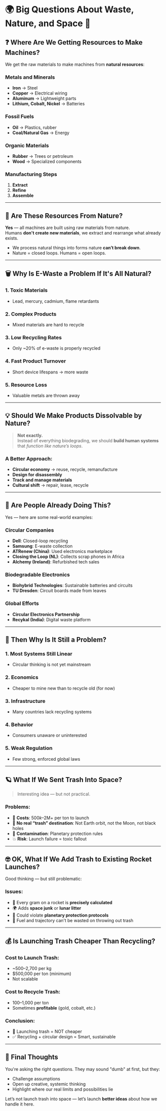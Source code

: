 # 🌍 Big Questions About Waste, Nature, and Space 🚀

## ❓ Where Are We Getting Resources to Make Machines?

We get the raw materials to make machines from **natural resources**:

### Metals and Minerals
- **Iron** → Steel
- **Copper** → Electrical wiring
- **Aluminum** → Lightweight parts
- **Lithium, Cobalt, Nickel** → Batteries

### Fossil Fuels
- **Oil** → Plastics, rubber
- **Coal/Natural Gas** → Energy

### Organic Materials
- **Rubber** → Trees or petroleum
- **Wood** → Specialized components

### Manufacturing Steps
1. **Extract**
2. **Refine**
3. **Assemble**

---

## 🌱 Are These Resources From Nature?

**Yes** — all machines are built using raw materials from nature.  
Humans **don't create new materials**, we extract and rearrange what already exists.

- We process natural things into forms nature **can’t break down**.
- Nature = closed loops. Humans = open loops.

---

## 🗑️ Why Is E-Waste a Problem If It's All Natural?

### 1. Toxic Materials
- Lead, mercury, cadmium, flame retardants

### 2. Complex Products
- Mixed materials are hard to recycle

### 3. Low Recycling Rates
- Only ~20% of e-waste is properly recycled

### 4. Fast Product Turnover
- Short device lifespans → more waste

### 5. Resource Loss
- Valuable metals are thrown away

---

## 💡 Should We Make Products Dissolvable by Nature?

> **Not exactly.**  
Instead of everything biodegrading, we should **build human systems** that *function like nature’s loops*.

### A Better Approach:
- **Circular economy** → reuse, recycle, remanufacture
- **Design for disassembly**
- **Track and manage materials**
- **Cultural shift** → repair, lease, recycle

---

## 🏢 Are People Already Doing This?

Yes — here are some real-world examples:

### Circular Companies
- **Dell**: Closed-loop recycling
- **Samsung**: E-waste collection
- **ATRenew (China)**: Used electronics marketplace
- **Closing the Loop (NL)**: Collects scrap phones in Africa
- **Alchemy (Ireland)**: Refurbished tech sales

### Biodegradable Electronics
- **Biohybrid Technologies**: Sustainable batteries and circuits
- **TU Dresden**: Circuit boards made from leaves

### Global Efforts
- **Circular Electronics Partnership**
- **Recykal (India)**: Digital waste platform

---

## 🤔 Then Why Is It Still a Problem?

### 1. Most Systems Still Linear
- Circular thinking is not yet mainstream

### 2. Economics
- Cheaper to mine new than to recycle old (for now)

### 3. Infrastructure
- Many countries lack recycling systems

### 4. Behavior
- Consumers unaware or uninterested

### 5. Weak Regulation
- Few strong, enforced global laws

---

## 🪐 What If We Sent Trash Into Space?

> Interesting idea — but not practical.

### Problems:
- 🚀 **Costs**: $500k–$2M+ per ton to launch
- 🌌 **No real “trash” destination**: Not Earth orbit, not the Moon, not black holes
- 🧬 **Contamination**: Planetary protection rules
- 💥 **Risk**: Launch failure = toxic fallout

---

## 🤓 OK, What If We Add Trash to Existing Rocket Launches?

Good thinking — but still problematic:

### Issues:
- 🚫 Every gram on a rocket is **precisely calculated**
- 🌍 Adds **space junk** or **lunar litter**
- 🦠 Could violate **planetary protection protocols**
- 🎯 Fuel and trajectory can't be wasted on throwing out trash

---

## 💰 Is Launching Trash Cheaper Than Recycling?

### Cost to Launch Trash:
- ~$500–$2,700 per kg
- $500,000 per ton (minimum)
- Not scalable

### Cost to Recycle Trash:
- $100–$1,000 per ton
- Sometimes **profitable** (gold, cobalt, etc.)

### Conclusion:
- 🚫 Launching trash = NOT cheaper
- ✅ Recycling + circular design = Smart, sustainable

---

## 🔁 Final Thoughts

You're asking the right questions. They may sound "dumb" at first, but they:
- Challenge assumptions
- Open up creative, systemic thinking
- Highlight where our real limits and possibilities lie

Let’s not launch trash into space — let’s launch **better ideas** about how we handle it here.


